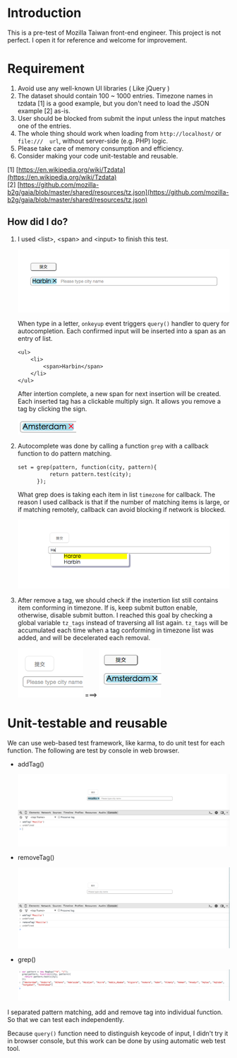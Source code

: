 # Introduction

This is a pre-test of Mozilla Taiwan front-end engineer. This project is not perfect. I open it for reference and welcome for improvement.

# Requirement

1. Avoid use any well-known UI libraries ( Like jQuery )
2. The dataset should contain 100 ~ 1000 entries. Timezone names in tzdata 
[1] is a good example, but you don't need to load the JSON example [2] 
as-is.
3. User should be blocked from submit the input unless the input matches 
one of the entries.
4. The whole thing should work when loading from `http://localhost/` or `file:/// 
url`, without server-side (e.g. PHP) logic.
5. Please take care of memory consumption and efficiency.
6. Consider making your code unit-testable and reusable.

[1] [https://en.wikipedia.org/wiki/Tzdata](https://en.wikipedia.org/wiki/Tzdata)<br>
[2] [https://github.com/mozilla-b2g/gaia/blob/master/shared/resources/tz.json](https://github.com/mozilla-b2g/gaia/blob/master/shared/resources/tz.json)

## How did I do?
1. I used \<list>, \<span> and \<input> to finish this test.

	![](1.png)

	When type in a letter, `onkeyup` event triggers `query()` handler to query for autocompletion. Each confirmed input will be inserted into a span as an entry of list.
	
	```
	<ul>
		<li>
			<span>Harbin</span>
		</li>
	</ul>
	```
	After intertion complete, a new span for next insertion will be created.	
	Each inserted tag has a clickable multiply sign. It allows you remove a tag by clicking the sign.

	![](3.png)
	
2. Autocomplete was done by calling a function `grep` with a callback function to do pattern matching.
	```
	set = grep(pattern, function(city, pattern){ 
		  	  return pattern.test(city);
		  });
	```
	What grep does is taking each item in list `timezone` for callback. The reason I used callback is that if the number of matching items is large, or if matching remotely, callback can avoid blocking if network is blocked.

	![](2.png)
	 	
3. After remove a tag, we should check if the instertion list still contains item conforming in timezone. If is, keep submit button enable, otherwise, disable submit button. I reached this goal by checking a global variable `tz_tags` instead of traversing all list again. `tz_tags` will be accumulated each time when a tag conforming in timezone list was added, and will be decelerated each removal.

	![](4.png)  ===>  ![](5.png)



# Unit-testable and reusable
We can use web-based test framework, like karma, to do unit test for each function. The following are test by console in web browser.

* addTag()

	![](t1.png)

* removeTag()

	![](t2.png)

* grep()

	![](t3.png)

I separated pattern matching, add and remove tag into individual function. So that we can test each independently.

Because `query()` function need to distinguish keycode of input, I didn't try it in browser console, but this work can be done by using automatic web test tool.